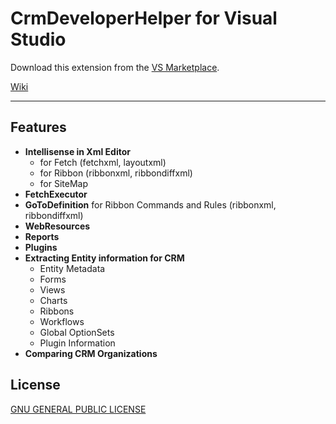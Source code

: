 # CrmDeveloperHelper for Visual Studio

Download this extension from the [VS Marketplace](https://marketplace.visualstudio.com/items?itemName=NaviconPonomarevDmitry.CrmDeveloperHelper).

[Wiki](https://github.com/PonomarevDmitry/CrmDeveloperHelper/wiki)

---------------------------------------

## Features

- **Intellisense in Xml Editor**
  - for Fetch (fetchxml, layoutxml)
  - for Ribbon (ribbonxml, ribbondiffxml)
  - for SiteMap
- **FetchExecutor**
- **GoToDefinition** for Ribbon Commands and Rules (ribbonxml, ribbondiffxml)
- **WebResources**
- **Reports**
- **Plugins**
- **Extracting Entity information for CRM**
  - Entity Metadata
  - Forms
  - Views
  - Charts
  - Ribbons
  - Workflows
  - Global OptionSets
  - Plugin Information
- **Comparing CRM Organizations**

## License
[GNU GENERAL PUBLIC LICENSE](LICENSE.md)
